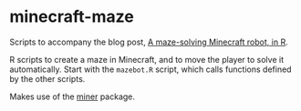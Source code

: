 # minecraft-maze
Scripts to accompany the blog post, [A maze-solving Minecraft robot, in R](http://blog.revolutionanalytics.com/2018/04/minecraft-robot-in-r.html ).

R scripts to create a maze in Minecraft, and to move the player to solve it
automatically. Start with the `mazebot.R` script, which calls functions
defined by the other scripts.

Makes use of the [miner](https://github.com/ropenscilabs/miner) package.



